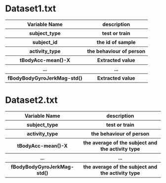 # Dataset1.txt
<table>
        <tr>
            <th>Variable Name</th>
            <th>description</th>
        </tr>
        <tr>
            <th>subject_type</th>
            <th>test or train</th>
        </tr>
        <tr>
            <th>subject_id</th>
            <th>the id of sample</th>
        </tr>
        <tr>
            <th>activity_type</th>
            <th>the behaviour of person</th>
        </tr>
        <tr>
            <th>tBodyAcc-mean()-X</th>
            <th>Extracted value</th>
        </tr>
         <tr>
            <th>...</th>
            <th>...</th>
        </tr>
         <tr>
            <th>fBodyBodyGyroJerkMag-std()</th>
            <th>Extracted value</th>
        </tr>
        
</table>


# Dataset2.txt
<table>
        <tr>
            <th>Variable Name</th>
            <th>description</th>
        </tr>
        <tr>
            <th>subject_type</th>
            <th>test or train</th>
        </tr>
        <tr>
            <th>activity_type</th>
            <th>the behaviour of person</th>
        </tr>
        <tr>
            <th>tBodyAcc-mean()-X</th>
            <th>the average of the subject and the activity type </th>
        </tr>
          <tr>
            <th>...</th>
            <th>...</th>
        </tr>
         <tr>
            <th>fBodyBodyGyroJerkMag-std()</th>
            <th>the average of the subject and the activity type</th>
        </tr>

        
</table>
